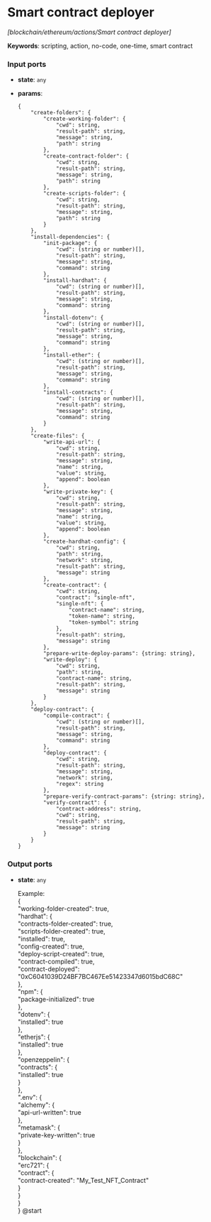 # Smart contract deployer

_[blockchain/ethereum/actions/Smart contract deployer]_

__Keywords__: scripting, action, no-code, one-time, smart contract

### Input ports

* __state__: ` any `


* __params__: 
    ```
    {
        "create-folders": {
            "create-working-folder": {
                "cwd": string,
                "result-path": string,
                "message": string,
                "path": string
            },
            "create-contract-folder": {
                "cwd": string,
                "result-path": string,
                "message": string,
                "path": string
            },
            "create-scripts-folder": {
                "cwd": string,
                "result-path": string,
                "message": string,
                "path": string
            }
        },
        "install-dependencies": {
            "init-package": {
                "cwd": (string or number)[],
                "result-path": string,
                "message": string,
                "command": string
            },
            "install-hardhat": {
                "cwd": (string or number)[],
                "result-path": string,
                "message": string,
                "command": string
            },
            "install-dotenv": {
                "cwd": (string or number)[],
                "result-path": string,
                "message": string,
                "command": string
            },
            "install-ether": {
                "cwd": (string or number)[],
                "result-path": string,
                "message": string,
                "command": string
            },
            "install-contracts": {
                "cwd": (string or number)[],
                "result-path": string,
                "message": string,
                "command": string
            }
        },
        "create-files": {
            "write-api-url": {
                "cwd": string,
                "result-path": string,
                "message": string,
                "name": string,
                "value": string,
                "append": boolean
            },
            "write-private-key": {
                "cwd": string,
                "result-path": string,
                "message": string,
                "name": string,
                "value": string,
                "append": boolean
            },
            "create-hardhat-config": {
                "cwd": string,
                "path": string,
                "network": string,
                "result-path": string,
                "message": string
            },
            "create-contract": {
                "cwd": string,
                "contract": "single-nft",
                "single-nft": {
                    "contract-name": string,
                    "token-name": string,
                    "token-symbol": string
                },
                "result-path": string,
                "message": string
            },
            "prepare-write-deploy-params": {string: string},
            "write-deploy": {
                "cwd": string,
                "path": string,
                "contract-name": string,
                "result-path": string,
                "message": string
            }
        },
        "deploy-contract": {
            "compile-contract": {
                "cwd": (string or number)[],
                "result-path": string,
                "message": string,
                "command": string
            },
            "deploy-contract": {
                "cwd": string,
                "result-path": string,
                "message": string,
                "network": string,
                "regex": string
            },
            "prepare-verify-contract-params": {string: string},
            "verify-contract": {
                "contract-address": string,
                "cwd": string,
                "result-path": string,
                "message": string
            }
        }
    }
    ```

### Output ports

* __state__: ` any `

    Example: <br>
    {<br>
      "working-folder-created": true,<br>
      "hardhat": {<br>
        "contracts-folder-created": true,<br>
        "scripts-folder-created": true,<br>
        "installed": true,<br>
        "config-created": true,<br>
        "deploy-script-created": true,<br>
        "contract-compiled": true,<br>
        "contract-deployed": "0xC6041039D24BF7BC467Ee51423347d6015bdC68C"<br>
      },<br>
      "npm": {<br>
        "package-initialized": true<br>
      },<br>
      "dotenv": {<br>
        "installed": true<br>
      },<br>
      "etherjs": {<br>
        "installed": true<br>
      },<br>
      "openzeppelin": {<br>
        "contracts": {<br>
          "installed": true<br>
        }<br>
      },<br>
      ".env": {<br>
        "alchemy": {<br>
          "api-url-written": true<br>
        },<br>
        "metamask": {<br>
          "private-key-written": true<br>
        }<br>
      },<br>
      "blockchain": {<br>
        "erc721": {<br>
          "contract": {<br>
            "contract-created": "My_Test_NFT_Contract"<br>
          }<br>
        }<br>
      }<br>
    } @start<br>

